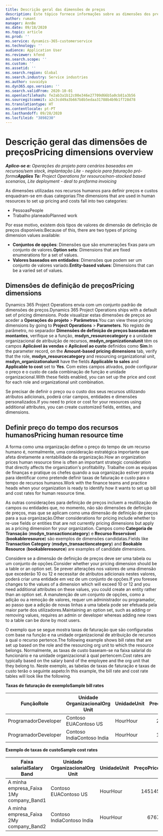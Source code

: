 ```yaml
---
title: Descrição geral das dimensões de preços
description: Este tópico fornece informações sobre as dimensões dos preços no Dynamics 365 Project Operations.
author: rumant
manager: AnnBe
ms.date: 09/18/2020
ms.topic: article
ms.prod: ''
ms.service: dynamics-365-customerservice
ms.technology: ''
audience: Application User
ms.reviewer: kfend
ms.search.scope: ''
ms.custom: ''
ms.assetid: ''
ms.search.region: Global
ms.search.industry: Service industries
ms.author: suvaidya
ms.dyn365.ops.version: ''
ms.search.validFrom: 2020-10-01
ms.openlocfilehash: fe2ab3a1b12c00e346e27709d66b5a0cb81a3b56
ms.sourcegitcommit: a2c3cd49a3b667b8b5edaa31788b4b9b1f728d78
ms.translationtype: HT
ms.contentlocale: pt-PT
ms.lasthandoff: 09/28/2020
ms.locfileid: "3898230"
---
```

# <a name="pricing-dimensions-overview"></a><span data-ttu-id="c78ef-103">Descrição geral das dimensões de preços</span><span class="sxs-lookup"><span data-stu-id="c78ef-103">Pricing dimensions overview</span></span>

<span data-ttu-id="c78ef-104">_**Aplica-se a:** Operações do projeto para cenários baseados em recursos/sem stock, implantação Lite - negócio para faturação pró-forma_</span><span class="sxs-lookup"><span data-stu-id="c78ef-104">_**Applies To:** Project Operations for resource/non-stocked based scenarios, Lite deployment - deal to proforma invoicing_</span></span>

<span data-ttu-id="c78ef-105">As dimensões utilizadas nos recursos humanos para definir preços e custos enquadram-se em duas categorias:</span><span class="sxs-lookup"><span data-stu-id="c78ef-105">The dimensions that are used in human resources to set up pricing and costs fall into two categories:</span></span>

- <span data-ttu-id="c78ef-106">Pessoas</span><span class="sxs-lookup"><span data-stu-id="c78ef-106">People</span></span>
- <span data-ttu-id="c78ef-107">Trabalho planeado</span><span class="sxs-lookup"><span data-stu-id="c78ef-107">Planned work</span></span>

<span data-ttu-id="c78ef-108">Por esse motivo, existem dois tipos de valores de dimensão de definição de preços disponíveis:</span><span class="sxs-lookup"><span data-stu-id="c78ef-108">Because of this, there are two types of pricing dimension values available:</span></span>

- <span data-ttu-id="c78ef-109">**Conjuntos de opções**: Dimensões que são enumerações fixas para um conjunto de valores.</span><span class="sxs-lookup"><span data-stu-id="c78ef-109">**Option sets**: Dimensions that are fixed enumerations for a set of values.</span></span>
- <span data-ttu-id="c78ef-110">**Valores baseados em entidades**: Dimensões que podem ser um conjunto de valores variado.</span><span class="sxs-lookup"><span data-stu-id="c78ef-110">**Entity-based values**: Dimensions that can be a varied set of values.</span></span>

## <a name="pricing-dimensions"></a><span data-ttu-id="c78ef-111">Dimensões de definição de preços</span><span class="sxs-lookup"><span data-stu-id="c78ef-111">Pricing dimensions</span></span>

<span data-ttu-id="c78ef-112">Dynamics 365 Project Operations envia com um conjunto padrão de dimensões de preços.</span><span class="sxs-lookup"><span data-stu-id="c78ef-112">Dynamics 365 Project Operations ships with a default set of pricing dimensions.</span></span> <span data-ttu-id="c78ef-113">Pode visualizar estas dimensões de preços ao aceder a **Operações do projeto** > **Parâmetros**.</span><span class="sxs-lookup"><span data-stu-id="c78ef-113">You can view these pricing dimensions by going to **Project Operations** > **Parameters**.</span></span> <span data-ttu-id="c78ef-114">No registo de parâmetro, no separador **Dimensões de definição de preços baseadas em montantes**, verifique se a função, **msdyn_resourcecategory** e a unidade organizacional de atribuição de recursos, **msdyn_organizationalunit** têm os campos **Aplicável às vendas** e **Aplicável ao custo** definidos como **Sim**.</span><span class="sxs-lookup"><span data-stu-id="c78ef-114">In the parameter record, on the **Amount-based pricing dimensions** tab, verify that the role, **msdyn_resourcecategory** and resourcing organizational unit, **msdyn_organizationalunit** have the fields **Applicable to sales** and **Applicable to cost** set to **Yes**.</span></span> <span data-ttu-id="c78ef-115">Com estes campos ativados, pode configurar o preço e o custo de cada combinação de função e unidade organizacional.</span><span class="sxs-lookup"><span data-stu-id="c78ef-115">With these fields enabled, you can set up the price and cost for each role and organizational unit combination.</span></span>

<span data-ttu-id="c78ef-116">Se precisar de definir o preço ou o custo dos seus recursos utilizando atributos adicionais, poderá criar campos, entidades e dimensões personalizados.</span><span class="sxs-lookup"><span data-stu-id="c78ef-116">If you need to price or cost for your resources using additional attributes, you can create customized fields, entities, and dimensions.</span></span>

## <a name="pricing-human-resource-time"></a><span data-ttu-id="c78ef-117">Definir preço do tempo dos recursos humanos</span><span class="sxs-lookup"><span data-stu-id="c78ef-117">Pricing human resource time</span></span>
<span data-ttu-id="c78ef-118">A forma como uma organização define o preço do tempo de um recurso humano é, normalmente, uma consideração estratégica importante que afeta diretamente a rentabilidade da organização.</span><span class="sxs-lookup"><span data-stu-id="c78ef-118">How an organization prices human resource time is often an important strategic consideration that directly affects the organization's profitability.</span></span> <span data-ttu-id="c78ef-119">Trabalhe com as equipas de finanças e pratique os chefes quando a sua organização estiver pronta para identificar como pretende definir taxas de faturação e custo para o tempo de recursos humanos.</span><span class="sxs-lookup"><span data-stu-id="c78ef-119">Work with the finance teams and practice heads when your organization is ready to identify how it wants to set up bill and cost rates for human resource time.</span></span>

<span data-ttu-id="c78ef-120">As outras considerações para definição de preços incluem a reutilização de campos ou entidades que, no momento, não são dimensões de definição de preços, mas que se aplicam como uma dimensão de definição de preços para a sua organização.</span><span class="sxs-lookup"><span data-stu-id="c78ef-120">Other considerations for pricing include whether to re-use fields or entities that are not currently pricing dimensions but apply as a pricing dimension for your organization.</span></span> <span data-ttu-id="c78ef-121">Campos como **Categoria de Transação** (**msdyn_transactioncategory**) e **Recurso Reservável** (**bookableresource**) são exemplos de dimensões candidatas.</span><span class="sxs-lookup"><span data-stu-id="c78ef-121">Fields like **Transaction Category** (**msdyn_transactioncategory**) and **Bookable Resource** (**bookableresource**) are examples of candidate dimensions.</span></span> 

<span data-ttu-id="c78ef-122">Considere se a dimensão de definição de preços deve ser uma tabela ou um conjunto de opções.</span><span class="sxs-lookup"><span data-stu-id="c78ef-122">Consider whether your pricing dimension should be a table or an option set.</span></span> <span data-ttu-id="c78ef-123">Se prever alterações nos valores de uma dimensão que excederão 10 ou 12 e necessitar de atributos adicionais nestes valores, poderá criar uma entidade em vez de um conjunto de opções.</span><span class="sxs-lookup"><span data-stu-id="c78ef-123">If you foresee changes to the values of a dimension which will exceed 10 or 12 and you need additional attributes on these values, you could create an entity rather than an option set.</span></span> <span data-ttu-id="c78ef-124">A manutenção de um conjunto de opções, como a adição ou a remoção de valores, requer um administrador ou programador, ao passo que a adição de novas linhas a uma tabela pode ser efetuada pela maior parte dos utilizadores.</span><span class="sxs-lookup"><span data-stu-id="c78ef-124">Maintaining an option set, such as adding or removing values, requires an admin or developer whereas adding new rows to a table can be done by most users.</span></span>

<span data-ttu-id="c78ef-125">O exemplo que se segue mostra taxas de faturação que são configuradas com base na função e na unidade organizacional de atribuição de recursos à qual o recurso pertence.</span><span class="sxs-lookup"><span data-stu-id="c78ef-125">The following example shows bill rates that are set up based on the role and the resourcing org unit to which the resource belongs.</span></span> <span data-ttu-id="c78ef-126">Normalmente, as taxas de custo baseiam-se na faixa salarial do funcionário e na unidade organizacional à qual pertencem.</span><span class="sxs-lookup"><span data-stu-id="c78ef-126">Cost rates are typically based on the salary band of the employee and the org unit that they belong to.</span></span> <span data-ttu-id="c78ef-127">Neste exemplo, as tabelas de taxas de faturação e taxas de custo terão o seguinte aspeto:</span><span class="sxs-lookup"><span data-stu-id="c78ef-127">In this example, the bill rate and cost rate tables will look like the following.</span></span>

<span data-ttu-id="c78ef-128">**Taxas de faturação de exemplo**</span><span class="sxs-lookup"><span data-stu-id="c78ef-128">**Sample bill rates**</span></span>

| <span data-ttu-id="c78ef-129">Função</span><span class="sxs-lookup"><span data-stu-id="c78ef-129">Role</span></span>        | <span data-ttu-id="c78ef-130">Unidade Organizacional</span><span class="sxs-lookup"><span data-stu-id="c78ef-130">Org Unit</span></span>    |<span data-ttu-id="c78ef-131">Unidade</span><span class="sxs-lookup"><span data-stu-id="c78ef-131">Unit</span></span>      |<span data-ttu-id="c78ef-132">Preço</span><span class="sxs-lookup"><span data-stu-id="c78ef-132">Price</span></span>      |<span data-ttu-id="c78ef-133">Moeda</span><span class="sxs-lookup"><span data-stu-id="c78ef-133">Currency</span></span>  |
| ------------|-------------|----------|----------:|----------|
| <span data-ttu-id="c78ef-134">Programador</span><span class="sxs-lookup"><span data-stu-id="c78ef-134">Developer</span></span>   | <span data-ttu-id="c78ef-135">Contoso EUA</span><span class="sxs-lookup"><span data-stu-id="c78ef-135">Contoso US</span></span>  |<span data-ttu-id="c78ef-136">Hour</span><span class="sxs-lookup"><span data-stu-id="c78ef-136">Hour</span></span> | <span data-ttu-id="c78ef-137">200</span><span class="sxs-lookup"><span data-stu-id="c78ef-137">200</span></span>|<span data-ttu-id="c78ef-138">USD</span><span class="sxs-lookup"><span data-stu-id="c78ef-138">USD</span></span>     |
| <span data-ttu-id="c78ef-139">Programador</span><span class="sxs-lookup"><span data-stu-id="c78ef-139">Developer</span></span>   | <span data-ttu-id="c78ef-140">Contoso India</span><span class="sxs-lookup"><span data-stu-id="c78ef-140">Contoso India</span></span> |<span data-ttu-id="c78ef-141">Hour</span><span class="sxs-lookup"><span data-stu-id="c78ef-141">Hour</span></span>|   <span data-ttu-id="c78ef-142">112</span><span class="sxs-lookup"><span data-stu-id="c78ef-142">112</span></span>|<span data-ttu-id="c78ef-143">USD</span><span class="sxs-lookup"><span data-stu-id="c78ef-143">USD</span></span>     |


<span data-ttu-id="c78ef-144">**Exemplo de taxas de custo**</span><span class="sxs-lookup"><span data-stu-id="c78ef-144">**Sample cost rates**</span></span>

| <span data-ttu-id="c78ef-145">Faixa salarial</span><span class="sxs-lookup"><span data-stu-id="c78ef-145">Salary Band</span></span>     | <span data-ttu-id="c78ef-146">Unidade Organizacional</span><span class="sxs-lookup"><span data-stu-id="c78ef-146">Org Unit</span></span>    |<span data-ttu-id="c78ef-147">Unidade</span><span class="sxs-lookup"><span data-stu-id="c78ef-147">Unit</span></span>      |<span data-ttu-id="c78ef-148">Preço</span><span class="sxs-lookup"><span data-stu-id="c78ef-148">Price</span></span>      |<span data-ttu-id="c78ef-149">Moeda</span><span class="sxs-lookup"><span data-stu-id="c78ef-149">Currency</span></span>  |
| ----------------|-------------|----------|----------:|----------|
| <span data-ttu-id="c78ef-150">A minha empresa_Faixa 1</span><span class="sxs-lookup"><span data-stu-id="c78ef-150">My company_Band1</span></span> | <span data-ttu-id="c78ef-151">Contoso EUA</span><span class="sxs-lookup"><span data-stu-id="c78ef-151">Contoso US</span></span>  |<span data-ttu-id="c78ef-152">Hour</span><span class="sxs-lookup"><span data-stu-id="c78ef-152">Hour</span></span> | <span data-ttu-id="c78ef-153">145</span><span class="sxs-lookup"><span data-stu-id="c78ef-153">145</span></span>|<span data-ttu-id="c78ef-154">USD</span><span class="sxs-lookup"><span data-stu-id="c78ef-154">USD</span></span>     |
| <span data-ttu-id="c78ef-155">A minha empresa_Faixa 2</span><span class="sxs-lookup"><span data-stu-id="c78ef-155">My company_Band2</span></span> | <span data-ttu-id="c78ef-156">Contoso India</span><span class="sxs-lookup"><span data-stu-id="c78ef-156">Contoso India</span></span> |<span data-ttu-id="c78ef-157">Hour</span><span class="sxs-lookup"><span data-stu-id="c78ef-157">Hour</span></span>|   <span data-ttu-id="c78ef-158">67</span><span class="sxs-lookup"><span data-stu-id="c78ef-158">67</span></span>|<span data-ttu-id="c78ef-159">USD</span><span class="sxs-lookup"><span data-stu-id="c78ef-159">USD</span></span>     |
